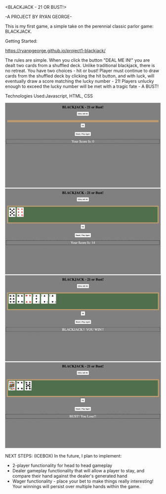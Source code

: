 <BLACKJACK - 21 OR BUST!> 

-A PROJECT BY RYAN GEORGE-

This is my first game, a simple take on the perennial classic parlor game: BLACKJACK.




Getting Started: 

https://ryanpgeorge.github.io/project1-blackjack/

The rules are simple. When you click the button "DEAL ME IN!" you are dealt two cards from a shuffled deck. Unlike traditional blackjack, there is no retreat. You have two choices - hit or bust! Player must continue to draw cards from the shuffled deck by clicking the hit button, and with luck, will eventually draw a score matching the lucky number - 21! Players unlucky enough to exceed the lucky number will be met with a tragic fate - A BUST!

Technologies Used:Javascript, HTML, CSS




![Screenshot1](screenshots/blackjack-sc1.png)
![Screenshot2](screenshots/blackjack-sc2.png)
![Screenshot3](screenshots/blackjack-sc3.png)
![Screenshot4](screenshots/blackjack-sc4.png)


NEXT STEPS: (ICEBOX)
In the future, I plan to implement:
* 2-player functionality for head to head gameplay
* Dealer gameplay functionality that will allow a player to stay, and compare their hand against the dealer's generated hand
* Wager functionality - place your bet to make things really interesting! Your winnings will persist over multiple hands within the game. 

